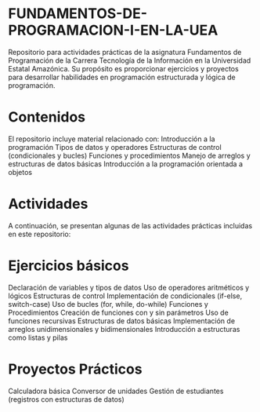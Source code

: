 # FUNDAMENTOS-DE-PROGRAMACION-I-EN-LA-UEA
Repositorio para actividades prácticas de la asignatura Fundamentos de Programación de la Carrera Tecnología de la Información en la Universidad Estatal Amazónica. Su propósito es proporcionar ejercicios y proyectos para desarrollar habilidades en programación estructurada y lógica de programación.

# Contenidos
El repositorio incluye material relacionado con:
Introducción a la programación
Tipos de datos y operadores
Estructuras de control (condicionales y bucles)
Funciones y procedimientos
Manejo de arreglos y estructuras de datos básicas
Introducción a la programación orientada a objetos

# Actividades
A continuación, se presentan algunas de las actividades prácticas incluidas en este repositorio:

# Ejercicios básicos
Declaración de variables y tipos de datos
Uso de operadores aritméticos y lógicos
Estructuras de control
Implementación de condicionales (if-else, switch-case)
Uso de bucles (for, while, do-while)
Funciones y Procedimientos
Creación de funciones con y sin parámetros
Uso de funciones recursivas
Estructuras de datos básicas
Implementación de arreglos unidimensionales y bidimensionales
Introducción a estructuras como listas y pilas

# Proyectos Prácticos
Calculadora básica
Conversor de unidades
Gestión de estudiantes (registros con estructuras de datos)
